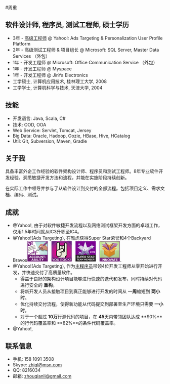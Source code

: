 #周重
## 软件设计师, 程序员, 测试工程师, 硕士学历
   * 3年 - [高级工程师](../images/backyard.png) @ Yahoo!: Ads Targeting & Personalization User Profile Platform
   * 2年 - 高级测试工程师 & 项目组长 @ Microsoft: SQL Server, Master Data Services （外包） 
   * 1年  - 开发工程师 @ Microsoft: Office Communication Service （外包）
   * 1年  - 开发工程师 @ Myspace
   * 1年  - 开发工程师 @ JinYa Electronics
   * 工学硕士, 计算机应用技术, 桂林理工大学, 2008
   * 工学学士, 计算机科学与技术, 天津大学, 2004
   
## 技能
   * 开发语言: Java, Scala, C#
   * 技术: OOD, OOA
   * Web Service: Servlet, Tomcat, Jersey
   * Big Data: Oracle, Hadoop, Oozie, HBase, Hive, HCatalog
   * Util: Git, Subversion, Maven, Gradle 

## 关于我
具备丰富外企工作经验的软件架构设计师、程序员和测试工程师。8年专业软件开发经验。洞悉敏捷开发方法和流程，并能在实施阶段持续创新。

在实际工作中领导并参与了从软件设计到交付的全部流程。包括项目定义、需求文档、编码、测试。

## 成就
   * @Yahoo!, 由于对软件敏捷开发流程以及网络测试框架开发方面的卓越工作，仅用1.5年时间就从IC3升职至IC4。
   * @Yahoo!(Ads Targeting), 在雅虎获得Super Star荣誉和4个Backyard Bravos[![bravo](../images/bravo.png)](../images/backyard.png).
   * @Yahoo!(Ads Targeting), 作为[主程序员](../images/tapi.png)带领4位开发工程师从零开始进行开发，并快速交付了高质量软件。
      - 得益于良好的架构设计项目能够进行快速的迭代和发布，同时持续对代码进行安全的 **重构**。
      - 将新开发人员从接触项目到真正能够进行开发的时间从 **一周**缩短到 **两小时**。
      - 优化持续交付流程，使得新功能从代码提交到部署至生产环境只需要 **一小时**。
      - 对于一个超过 **10万**行源代码的项目，在 **45**天内带领团队达成 **90%**的行代码覆盖率和 **82%**的条件代码覆盖率。
   * @Yahoo!, 
   
## 联系信息
   * 手机: 158 1091 3508
   * Skype: zhjql@msn.com
   * QQ: 8216034
   * 邮箱: zhouqianli@gmail.com